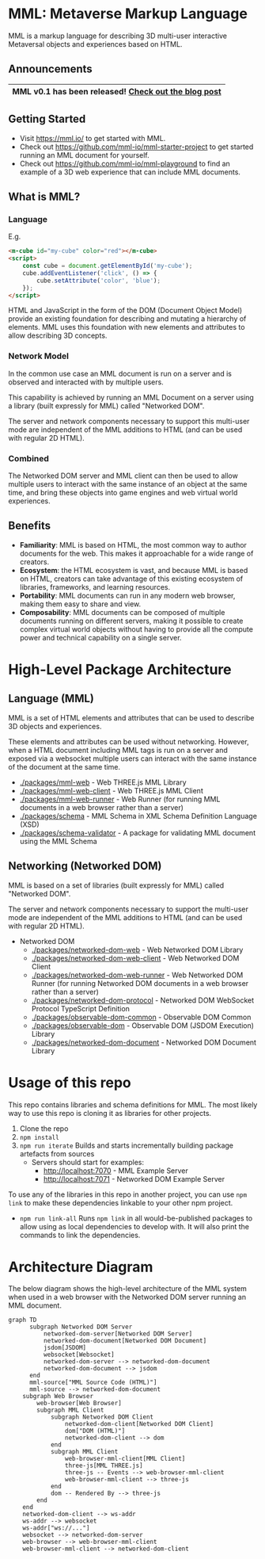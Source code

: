 # MML: Metaverse Markup Language

MML is a markup language for describing 3D multi-user interactive Metaversal objects and experiences based on HTML.

## Announcements

| MML v0.1 has been released! [Check out the blog post](https://mml.io/blog/introducing-mml) |
|-|

## Getting Started

* Visit https://mml.io/ to get started with MML.
* Check out https://github.com/mml-io/mml-starter-project to get started running an MML document for yourself.
* Check out https://github.com/mml-io/mml-playground to find an example of a 3D web experience that can include MML documents.

## What is MML?

### Language

E.g.
```html
<m-cube id="my-cube" color="red"></m-cube>
<script>
    const cube = document.getElementById('my-cube');
    cube.addEventListener('click', () => {
        cube.setAttribute('color', 'blue');
    });
</script>
```

HTML and JavaScript in the form of the DOM (Document Object Model) provide an existing foundation for describing and mutating a hierarchy of elements. MML uses this foundation with new elements and attributes to allow describing 3D concepts.

### Network Model

In the common use case an MML document is run on a server and is observed and interacted with by multiple users.

This capability is achieved by running an MML Document on a server using a library (built expressly for MML) called "Networked DOM". 

The server and network components necessary to support this multi-user mode are independent of the MML additions to HTML (and can be used with regular 2D HTML).

### Combined

The Networked DOM server and MML client can then be used to allow multiple users to interact with the same instance of an object at the same time, and bring these objects into game engines and web virtual world experiences.

## Benefits

* **Familiarity**: MML is based on HTML, the most common way to author documents for the web. This makes it approachable for a wide range of creators.
* **Ecosystem**: the HTML ecosystem is vast, and because MML is based on HTML, creators can take advantage of this existing ecosystem of libraries, frameworks, and learning resources.
* **Portability**: MML documents can run in any modern web browser, making them easy to share and view.
* **Composability**: MML documents can be composed of multiple documents running on different servers, making it possible to create complex virtual world objects without having to provide all the compute power and technical capability on a single server.

# High-Level Package Architecture

## Language (MML)
MML is a set of HTML elements and attributes that can be used to describe 3D objects and experiences.

These elements and attributes can be used without networking. However, when a HTML document including MML tags is run on a server and exposed via a websocket multiple users can interact with the same instance of the document at the same time.

* [./packages/mml-web](./packages/mml-web) - Web THREE.js MML Library
* [./packages/mml-web-client](./packages/mml-web-client) - Web THREE.js MML Client
* [./packages/mml-web-runner](./packages/mml-web-runner) - Web Runner (for running MML documents in a web browser rather than a server)
* [./packages/schema](./packages/schema) - MML Schema in XML Schema Definition Language (XSD)
* [./packages/schema-validator](./packages/schema-validator) - A package for validating MML document using the MML Schema

## Networking (Networked DOM)
MML is based on a set of libraries (built expressly for MML) called "Networked DOM".

The server and network components necessary to support the multi-user mode are independent of the MML additions to HTML (and can be used with regular 2D HTML).

* Networked DOM
  * [./packages/networked-dom-web](./packages/networked-dom-web) - Web Networked DOM Library
  * [./packages/networked-dom-web-client](./packages/networked-dom-web-client) - Web Networked DOM Client
  * [./packages/networked-dom-web-runner](./packages/networked-dom-web-runner) - Web Networked DOM Runner (for running Networked DOM documents in a web browser rather than a server)
  * [./packages/networked-dom-protocol](./packages/networked-dom-protocol) - Networked DOM WebSocket Protocol TypeScript Definition
  * [./packages/observable-dom-common](./packages/observable-dom-common) - Observable DOM Common
  * [./packages/observable-dom](./packages/observable-dom) - Observable DOM (JSDOM Execution) Library
  * [./packages/networked-dom-document](./packages/networked-dom-document) - Networked DOM Document Library

# Usage of this repo

This repo contains libraries and schema definitions for MML. The most likely way to use this repo is cloning it as libraries for other projects.

1. Clone the repo
1. `npm install`
1. `npm run iterate` Builds and starts incrementally building package artefacts from sources
   * Servers should start for examples:
     * [http://localhost:7070](http://localhost:7070) - MML Example Server
     * [http://localhost:7071](http://localhost:7071) - Networked DOM Example Server

To use any of the libraries in this repo in another project, you can use `npm link` to make these dependencies linkable to your other npm project.
* `npm run link-all` Runs `npm link` in all would-be-published packages to allow using as local dependencies to develop with. It will also print the commands to link the dependencies.


# Architecture Diagram

The below diagram shows the high-level architecture of the MML system when used in a web browser with the Networked DOM server running an MML document.

```mermaid
graph TD
      subgraph Networked DOM Server
          networked-dom-server[Networked DOM Server]
          networked-dom-document[Networked DOM Document]
          jsdom[JSDOM]
          websocket[Websocket]
          networked-dom-server --> networked-dom-document
          networked-dom-document --> jsdom
      end
      mml-source["MML Source Code (HTML)"]
      mml-source --> networked-dom-document
    subgraph Web Browser
        web-browser[Web Browser]
        subgraph MML Client
            subgraph Networked DOM Client
                networked-dom-client[Networked DOM Client]
                dom["DOM (HTML)"]
                networked-dom-client --> dom
            end
            subgraph MML Client
                web-browser-mml-client[MML Client]
                three-js[MML THREE.js]
                three-js -- Events --> web-browser-mml-client
                web-browser-mml-client --> three-js
            end
            dom -- Rendered By --> three-js
        end
    end
    networked-dom-client --> ws-addr
    ws-addr --> websocket
    ws-addr["ws://..."]
    websocket --> networked-dom-server
    web-browser --> web-browser-mml-client 
    web-browser-mml-client --> networked-dom-client
```
